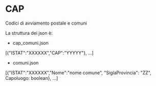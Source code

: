 # CAP
Codici di avviamento postale e comuni

La struttura dei json è:

- cap_comuni.json

[{"ISTAT":"XXXXXX","CAP":"YYYYY"}, ...]

- comuni.json

[{"ISTAT":"XXXXXX","Nome":"nome comune", "SiglaProvincia": "ZZ", Capoluogo: boolean}, ...]
